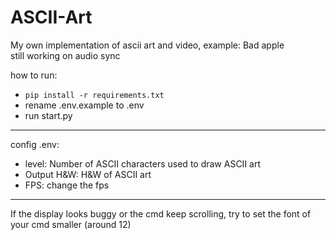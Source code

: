 # ASCII-Art
My own implementation of ascii art and video, example: Bad apple </br>
still working on audio sync

how to run:
- `pip install -r requirements.txt`
- rename .env.example to .env 
- run start.py

---
config .env:
- level: Number of ASCII characters used to draw ASCII art 
- Output H&W: H&W of ASCII art
- FPS: change the fps

---
If the display looks buggy or the cmd keep scrolling, try to set the font of your cmd smaller (around 12)

